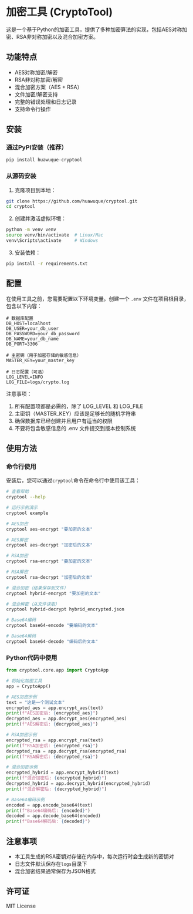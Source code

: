 # 加密工具 (CryptoTool)

这是一个基于Python的加密工具，提供了多种加密算法的实现，包括AES对称加密、RSA非对称加密以及混合加密方案。

## 功能特点

- AES对称加密/解密
- RSA非对称加密/解密
- 混合加密方案（AES + RSA）
- 文件加密/解密支持
- 完整的错误处理和日志记录
- 支持命令行操作

## 安装

### 通过PyPI安装（推荐）

```bash
pip install huawuque-cryptool
```

### 从源码安装

1. 克隆项目到本地：
```bash
git clone https://github.com/huawuque/cryptool.git
cd cryptool
```

2. 创建并激活虚拟环境：
```bash
python -m venv venv
source venv/bin/activate  # Linux/Mac
venv\Scripts\activate     # Windows
```

3. 安装依赖：
```bash
pip install -r requirements.txt
```

## 配置

在使用工具之前，您需要配置以下环境变量。创建一个 `.env` 文件在项目根目录，包含以下内容：

```env
# 数据库配置
DB_HOST=localhost
DB_USER=your_db_user
DB_PASSWORD=your_db_password
DB_NAME=your_db_name
DB_PORT=3306

# 主密钥（用于加密存储的敏感信息）
MASTER_KEY=your_master_key

# 日志配置（可选）
LOG_LEVEL=INFO
LOG_FILE=logs/crypto.log
```

注意事项：
1. 所有配置项都是必需的，除了 LOG_LEVEL 和 LOG_FILE
2. 主密钥（MASTER_KEY）应该是足够长的随机字符串
3. 确保数据库已经创建并且用户有适当的权限
4. 不要将包含敏感信息的 .env 文件提交到版本控制系统

## 使用方法

### 命令行使用

安装后，您可以通过`cryptool`命令在命令行中使用该工具：

```bash
# 查看帮助
cryptool --help

# 运行示例演示
cryptool example

# AES加密
cryptool aes-encrypt "要加密的文本"

# AES解密
cryptool aes-decrypt "加密后的文本"

# RSA加密
cryptool rsa-encrypt "要加密的文本"

# RSA解密
cryptool rsa-decrypt "加密后的文本"

# 混合加密（结果保存到文件）
cryptool hybrid-encrypt "要加密的文本"

# 混合解密（从文件读取）
cryptool hybrid-decrypt hybrid_encrypted.json

# Base64编码
cryptool base64-encode "要编码的文本"

# Base64解码
cryptool base64-decode "编码后的文本"
```

### Python代码中使用

```python
from cryptool.core.app import CryptoApp

# 初始化加密工具
app = CryptoApp()

# AES加密示例
text = "这是一个测试文本"
encrypted_aes = app.encrypt_aes(text)
print(f"AES加密后: {encrypted_aes}")
decrypted_aes = app.decrypt_aes(encrypted_aes)
print(f"AES解密后: {decrypted_aes}")

# RSA加密示例
encrypted_rsa = app.encrypt_rsa(text)
print(f"RSA加密后: {encrypted_rsa}")
decrypted_rsa = app.decrypt_rsa(encrypted_rsa)
print(f"RSA解密后: {decrypted_rsa}")

# 混合加密示例
encrypted_hybrid = app.encrypt_hybrid(text)
print(f"混合加密后: {encrypted_hybrid}")
decrypted_hybrid = app.decrypt_hybrid(encrypted_hybrid)
print(f"混合解密后: {decrypted_hybrid}")

# Base64编码示例
encoded = app.encode_base64(text)
print(f"Base64编码后: {encoded}")
decoded = app.decode_base64(encoded)
print(f"Base64解码后: {decoded}")
```

## 注意事项

- 本工具生成的RSA密钥对存储在内存中，每次运行时会生成新的密钥对
- 日志文件默认保存在`logs`目录下
- 混合加密结果通常保存为JSON格式

## 许可证

MIT License 